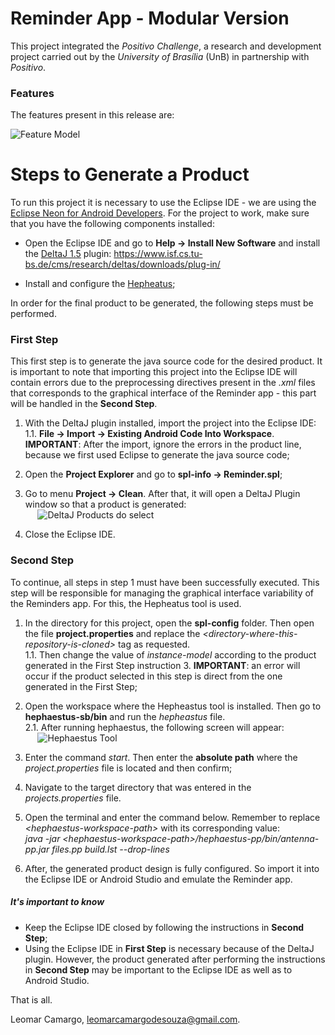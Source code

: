 # Reminder App - Modular Version
This project integrated the *Positivo Challenge*, a research and development project carried out by the *University of Brasília* (UnB) in partnership with *Positivo*.

### Features
The features present in this release are:

![Feature Model](https://i.imgur.com/8VGoOQw.png)


# Steps to Generate a Product
To run this project it is necessary to use the Eclipse IDE - we are using the [Eclipse Neon for Android Developers](https://www.eclipse.org/downloads/packages/eclipse-android-developers/neonm6). For the project to work, make sure that you have the following components installed:

* Open the Eclipse IDE and go to **Help -> Install New Software** and install the [DeltaJ 1.5](https://www.tu-braunschweig.de/isf/research/deltas/) plugin: https://www.isf.cs.tu-bs.de/cms/research/deltas/downloads/plug-in/

* Install and configure the [Hepheatus](https://github.com/hephaestus-pl/hephaestus-base);

In order for the final product to be generated, the following steps must be performed.

### First Step

This first step is to generate the java source code for the desired product. It is important to note that importing this project into the Eclipse IDE will contain errors due to the preprocessing directives present in the *.xml* files that corresponds to the graphical interface of the Reminder app - this part will be handled in the **Second Step**.

1. With the DeltaJ plugin installed, import the project into the Eclipse IDE: <br />
1.1. **File -> Import -> Existing Android Code Into Workspace**. **IMPORTANT**: After the import, ignore the errors in the product line, because we first used Eclipse to generate the java source code;

2. Open the **Project Explorer** and go to **spl-info -> Reminder.spl**;

3. Go to menu **Project -> Clean**. After that, it will open a DeltaJ Plugin window so that a product is generated: <br /> &nbsp;&nbsp;&nbsp;&nbsp;&nbsp;![DeltaJ Products do select](https://i.imgur.com/wekIELK.png)

4. Close the Eclipse IDE.

### Second Step

To continue, all steps in step 1 must have been successfully executed. This step will be responsible for managing the graphical interface variability of the Reminders app. For this, the Hepheatus tool is used.

1. In the directory for this project, open the **spl-config** folder. Then open the file **project.properties** and replace the *&lt;directory-where-this-repository-is-cloned&gt;* tag as requested. <br />
1.1. Then change the value of *instance-model* according to the product generated in the First Step instruction 3. **IMPORTANT**: an error will occur if the product selected in this step is direct from the one generated in the First Step;

2. Open the workspace where the Hepheastus tool is installed. Then go to **hephaestus-sb/bin** and run the *hepheastus* file. <br />
2.1. After running hephaestus, the following screen will appear: <br /> &nbsp;&nbsp;&nbsp;&nbsp;&nbsp;![Hephaestus Tool](https://i.imgur.com/OvtqDMh.png)

3. Enter the command *start*. Then enter the **absolute path** where the *project.properties* file is located and then confirm;

4. Navigate to the target directory that was entered in the *projects.properties* file.

5. Open the terminal and enter the command below. Remember to replace *&lt;hephaestus-workspace-path&gt;* with its corresponding value: <br /> *java -jar &lt;hephaestus-workspace-path&gt;/hephaestus-pp/bin/antenna-pp.jar files.pp build.lst --drop-lines*

6. After, the generated product design is fully configured. So import it into the Eclipse IDE or Android Studio and emulate the Reminder app.


##### It's important to know

* Keep the Eclipse IDE closed by following the instructions in **Second Step**;
* Using the Eclipse IDE in **First Step** is necessary because of the DeltaJ plugin. However, the product generated after performing the instructions in **Second Step** may be important to the Eclipse IDE as well as to Android Studio.

That is all.

Leomar Camargo, [leomarcamargodesouza@gmail.com](mailto:leomarcamargodesouza@gmail.com).
